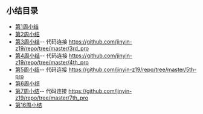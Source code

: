 ## 小结目录
- [第1周小结](../Study-Memo/51-Day1.md)
- [第2周小结](../Study-Memo/51-Day2.md)
- [第3周小结](../Study-Memo/51-Day3.md)-- 代码连接 https://github.com/jinyin-z19/repo/tree/master/3rd_pro
- [第4周小结](../Study-Memo/51-Day4.md)-- 代码连接 https://github.com/jinyin-z19/repo/tree/master/4th_pro
- [第5周小结](../Study-Memo/51-Day5.md)-- 代码连接 https://github.com/jinyin-z19/repo/tree/master/5th-pro
- [第6周小结](../Study-Memo/51-Day6.md)
- [第7周小结](../Study-Memo/51-Day7.md)-- 代码连接 https://github.com/jinyin-z19/repo/tree/master/7th_pro
- [第16周小结](../Study-Memo/51-Day16.md)
